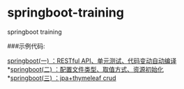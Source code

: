 # springboot-training
springboot training


###示例代码:

[springboot(一) ：RESTful API、单元测试、代码变动自动编译](https://github.com/zhangrgit/springboot-training/tree/master/chapter1 "chapter1")    
*[springboot(二) ：配置文件类型、取值方式、资源初始化](https://github.com/zhangrgit/springboot-training/tree/master/chapter2 "chapter2")        
*[springboot(三) ：jpa+thymeleaf crud](https://github.com/zhangrgit/springboot-training/tree/master/chapter3 "chapter3")
